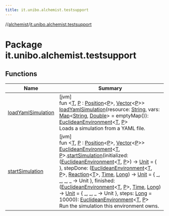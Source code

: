 ```yaml
---
title: it.unibo.alchemist.testsupport
---
```

//[alchemist](../../index.html)/[it.unibo.alchemist.testsupport](index.html)



# Package it.unibo.alchemist.testsupport



## Functions


| Name | Summary |
|---|---|
| [loadYamlSimulation](load-yaml-simulation.html) | [jvm]<br>fun <[T](load-yaml-simulation.html), [P](load-yaml-simulation.html) : [Position](../it.unibo.alchemist.model.interfaces/-position/index.html)<[P](load-yaml-simulation.html)>, [Vector](../it.unibo.alchemist.model.interfaces.geometry/-vector/index.html)<[P](load-yaml-simulation.html)>> [loadYamlSimulation](load-yaml-simulation.html)(resource: [String](https://kotlinlang.org/api/latest/jvm/stdlib/kotlin/-string/index.html), vars: [Map](https://kotlinlang.org/api/latest/jvm/stdlib/kotlin.collections/-map/index.html)<[String](https://kotlinlang.org/api/latest/jvm/stdlib/kotlin/-string/index.html), [Double](https://kotlinlang.org/api/latest/jvm/stdlib/kotlin/-double/index.html)> = emptyMap()): [EuclideanEnvironment](../it.unibo.alchemist.model.interfaces/-euclidean-environment/index.html)<[T](load-yaml-simulation.html), [P](load-yaml-simulation.html)><br>Loads a simulation from a YAML file. |
| [startSimulation](start-simulation.html) | [jvm]<br>fun <[T](start-simulation.html), [P](start-simulation.html) : [Position](../it.unibo.alchemist.model.interfaces/-position/index.html)<[P](start-simulation.html)>, [Vector](../it.unibo.alchemist.model.interfaces.geometry/-vector/index.html)<[P](start-simulation.html)>> [EuclideanEnvironment](../it.unibo.alchemist.model.interfaces/-euclidean-environment/index.html)<[T](start-simulation.html), [P](start-simulation.html)>.[startSimulation](start-simulation.html)(initialized: ([EuclideanEnvironment](../it.unibo.alchemist.model.interfaces/-euclidean-environment/index.html)<[T](start-simulation.html), [P](start-simulation.html)>) -> [Unit](https://kotlinlang.org/api/latest/jvm/stdlib/kotlin/-unit/index.html) = { }, stepDone: ([EuclideanEnvironment](../it.unibo.alchemist.model.interfaces/-euclidean-environment/index.html)<[T](start-simulation.html), [P](start-simulation.html)>, [Reaction](../it.unibo.alchemist.model.interfaces/-reaction/index.html)<[T](start-simulation.html)>, [Time](../it.unibo.alchemist.model.interfaces/-time/index.html), [Long](https://kotlinlang.org/api/latest/jvm/stdlib/kotlin/-long/index.html)) -> [Unit](https://kotlinlang.org/api/latest/jvm/stdlib/kotlin/-unit/index.html) = { _, _, _, _ -> Unit }, finished: ([EuclideanEnvironment](../it.unibo.alchemist.model.interfaces/-euclidean-environment/index.html)<[T](start-simulation.html), [P](start-simulation.html)>, [Time](../it.unibo.alchemist.model.interfaces/-time/index.html), [Long](https://kotlinlang.org/api/latest/jvm/stdlib/kotlin/-long/index.html)) -> [Unit](https://kotlinlang.org/api/latest/jvm/stdlib/kotlin/-unit/index.html) = { _, _, _ -> Unit }, steps: [Long](https://kotlinlang.org/api/latest/jvm/stdlib/kotlin/-long/index.html) = 10000): [EuclideanEnvironment](../it.unibo.alchemist.model.interfaces/-euclidean-environment/index.html)<[T](start-simulation.html), [P](start-simulation.html)><br>Run the simulation this environment owns. |

